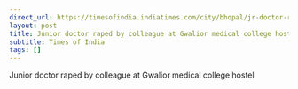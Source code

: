 ```yaml
---
direct_url: https://timesofindia.indiatimes.com/city/bhopal/jr-doctor-raped-by-colleague-at-gwalior-medical-college-hostel/articleshow/117003515.cms
layout: post
title: Junior doctor raped by colleague at Gwalior medical college hostel
subtitle: Times of India
tags: []
---
```


Junior doctor raped by colleague at Gwalior medical college hostel
